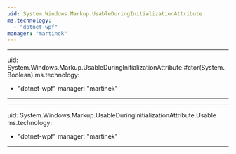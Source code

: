 ```yaml
---
uid: System.Windows.Markup.UsableDuringInitializationAttribute
ms.technology: 
  - "dotnet-wpf"
manager: "martinek"
---
```


---
uid: System.Windows.Markup.UsableDuringInitializationAttribute.#ctor(System.Boolean)
ms.technology: 
  - "dotnet-wpf"
manager: "martinek"
---

---
uid: System.Windows.Markup.UsableDuringInitializationAttribute.Usable
ms.technology: 
  - "dotnet-wpf"
manager: "martinek"
---
